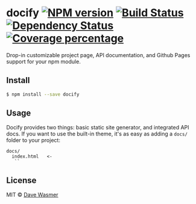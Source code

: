 # docify [![NPM version][npm-image]][npm-url] [![Build Status][travis-image]][travis-url] [![Dependency Status][daviddm-image]][daviddm-url] [![Coverage percentage][coveralls-image]][coveralls-url]

Drop-in customizable project page, API documentation, and Github Pages support for your npm module.


## Install

```sh
$ npm install --save docify
```


## Usage

Docify provides two things: basic static site generator, and integrated API docs. If you want to use the built-in theme, it's as easy as adding a `docs/` folder to your project:

```
docs/
  index.html   <-
   ``
```

## License

MIT © [Dave Wasmer](http://davewasmer.com)


[npm-image]: https://badge.fury.io/js/docify.svg
[npm-url]: https://npmjs.org/package/docify
[travis-image]: https://travis-ci.org/davewasmer/docify.svg?branch=master
[travis-url]: https://travis-ci.org/davewasmer/docify
[daviddm-image]: https://david-dm.org/davewasmer/docify.svg?theme=shields.io
[daviddm-url]: https://david-dm.org/davewasmer/docify
[coveralls-image]: https://coveralls.io/repos/davewasmer/docify/badge.svg
[coveralls-url]: https://coveralls.io/r/davewasmer/docify
